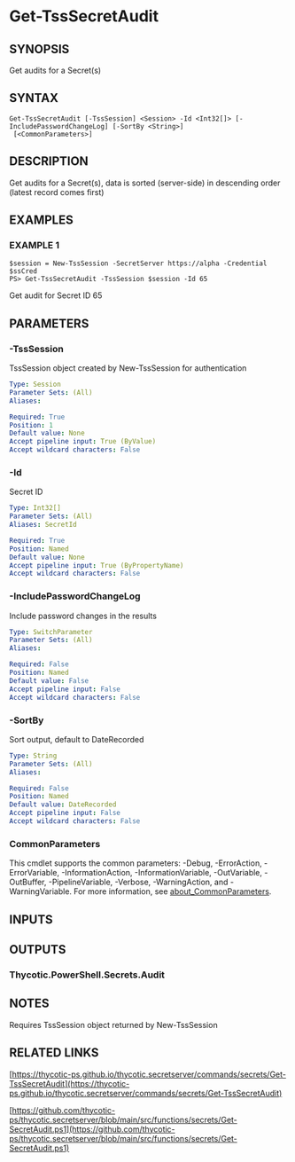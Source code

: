 # Get-TssSecretAudit

## SYNOPSIS
Get audits for a Secret(s)

## SYNTAX

```
Get-TssSecretAudit [-TssSession] <Session> -Id <Int32[]> [-IncludePasswordChangeLog] [-SortBy <String>]
 [<CommonParameters>]
```

## DESCRIPTION
Get audits for a Secret(s), data is sorted (server-side) in descending order (latest record comes first)

## EXAMPLES

### EXAMPLE 1
```
$session = New-TssSession -SecretServer https://alpha -Credential $ssCred
PS> Get-TssSecretAudit -TssSession $session -Id 65
```

Get audit for Secret ID 65

## PARAMETERS

### -TssSession
TssSession object created by New-TssSession for authentication

```yaml
Type: Session
Parameter Sets: (All)
Aliases:

Required: True
Position: 1
Default value: None
Accept pipeline input: True (ByValue)
Accept wildcard characters: False
```

### -Id
Secret ID

```yaml
Type: Int32[]
Parameter Sets: (All)
Aliases: SecretId

Required: True
Position: Named
Default value: None
Accept pipeline input: True (ByPropertyName)
Accept wildcard characters: False
```

### -IncludePasswordChangeLog
Include password changes in the results

```yaml
Type: SwitchParameter
Parameter Sets: (All)
Aliases:

Required: False
Position: Named
Default value: False
Accept pipeline input: False
Accept wildcard characters: False
```

### -SortBy
Sort output, default to DateRecorded

```yaml
Type: String
Parameter Sets: (All)
Aliases:

Required: False
Position: Named
Default value: DateRecorded
Accept pipeline input: False
Accept wildcard characters: False
```

### CommonParameters
This cmdlet supports the common parameters: -Debug, -ErrorAction, -ErrorVariable, -InformationAction, -InformationVariable, -OutVariable, -OutBuffer, -PipelineVariable, -Verbose, -WarningAction, and -WarningVariable. For more information, see [about_CommonParameters](http://go.microsoft.com/fwlink/?LinkID=113216).

## INPUTS

## OUTPUTS

### Thycotic.PowerShell.Secrets.Audit
## NOTES
Requires TssSession object returned by New-TssSession

## RELATED LINKS

[https://thycotic-ps.github.io/thycotic.secretserver/commands/secrets/Get-TssSecretAudit](https://thycotic-ps.github.io/thycotic.secretserver/commands/secrets/Get-TssSecretAudit)

[https://github.com/thycotic-ps/thycotic.secretserver/blob/main/src/functions/secrets/Get-SecretAudit.ps1](https://github.com/thycotic-ps/thycotic.secretserver/blob/main/src/functions/secrets/Get-SecretAudit.ps1)

